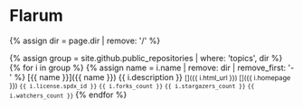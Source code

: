 # Flarum

{% assign dir = page.dir | remove: '/' %}

{% assign group = site.github.public_repositories | where: 'topics', dir %}
{% for i in group %}
  {% assign name = i.name | remove: dir | remove_first: '-' %}
  <span class="block">[{{ name }}]({{ name }})</span>
  <span class="block">{{ i.description }}</span>
  <span class="block"><small>
    [<i class="fa-brands fa-github fa-fw"></i>]({{ i.html_url }})
    [<i class="fa-solid fa-link fa-fw"></i>]({{ i.homepage }})
    <i class="fa-solid fa-copyright fa-fw"></i> `{{ i.license.spdx_id }}`
    <i class="fa-solid fa-code-fork fa-fw"></i> `{{ i.forks_count }}`
    <i class="fa-solid fa-star fa-fw"></i> `{{ i.stargazers_count }}`
    <i class="fa-solid fa-eye fa-fw"></i> `{{ i.watchers_count }}`
  </small></span>
{% endfor %}
